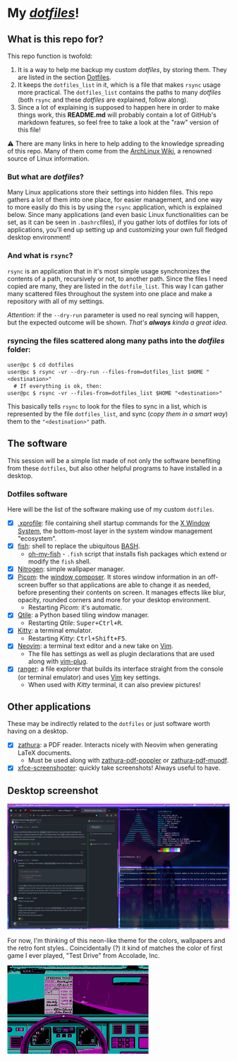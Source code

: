 # My *[dotfiles](https://wiki.archlinux.org/title/Dotfiles)*!

## What is this repo for?
This repo function is twofold:

1) It is a way to help me backup my custom *dotfiles*, by storing them. They are listed in the section [Dotfiles](#dotfiles).
2) It keeps the `dotfiles_list` in it, which is a file that makes `rsync` usage more practical. The `dotfiles_list` contains the paths to many *dotfiles* (both `rsync` and these *dotfiles* are explained, follow along).
3) Since a lot of explaining is supposed to happen here in order to make things work, this **README.md** will probably contain a lot of GitHub's markdown features, so feel free to take a look at the "raw" version of this file!

⚠️ There are many links in here to help adding to the knowledge spreading of this repo. Many of them come from the [ArchLinux Wiki](https://wiki.archlinux.org/), a renowned source of Linux information.

### But what are *dotfiles*?
Many Linux applications store their settings into hidden files. This repo gathers a lot of them into one place, for easier management, and one way to more easily do this is by using the `rsync` application, which is explained below. Since many applications (and even basic Linux functionalities can be set, as it can be seen in `.bashrc`files), if you gather lots of dotfiles for lots of applications, you'll end up setting up and customizing your own full fledged desktop environment!

### And what is `rsync`?
`rsync` is an application that in it's most simple usage synchronizes the contents of a path, recursively or not, to another path. Since the files I need copied are many, they are listed in the `dotfile_list`. This way I can gather many scattered files throughout the system into one place and make a repository with all of my settings.

*Attention*: if the `--dry-run` parameter is used no real syncing will happen, but the expected outcome will be shown. *That's **always** kinda a great idea.*
  
### rsyncing the files scattered along many paths into the *dotfiles* folder:
  
```console
user@pc $ cd dotfiles
user@pc $ rsync -vr --dry-run --files-from=dotfiles_list $HOME "<destination>"
  # If everything is ok, then:
user@pc $ rsync -vr --files-from=dotfiles_list $HOME "<destination>"
```
This basically tells `rsync` to look for the files to sync in a list, which is represented by the file `dotfiles_list`, and sync (*copy them in a smart way*) them to the `"<destination>"` path.

## The software

This session will be a simple list made of not only the software benefiting from these `dotfiles`, but also other helpful programs to have installed in a desktop.

### Dotfiles software

Here will be the list of the software making use of my custom `dotfiles`.

- [x] [.xprofile](https://wiki.archlinux.org/title/xprofile): file containing shell startup commands for the [X Window System](http://www.opengroup.org/tech/desktop/x-window-system/), the bottom-most layer in the system window management "ecosystem".
- [x] [fish](https://fishshell.com/): shell to replace the ubiquitous [BASH](https://tiswww.case.edu/php/chet/bash/bashtop.html).
  - [oh-my-fish](https://github.com/oh-my-fish/oh-my-fish) - `.fish` script that installs fish packages which extend or modify the `fish` shell.
- [x] [Nitrogen](https://wiki.archlinux.org/title/nitrogen): simple wallpaper manager.
- [x] [Picom](https://wiki.archlinux.org/title/Picom): the [window composer](https://wiki.archlinux.org/title/Xorg#Composite). It stores window information in an off-screen buffer so that applications are able to change it as needed, before presenting their contents on screen. It manages effects like blur, opacity, rounded corners and more for your desktop environment.
  - Restarting *Picom*: it's automatic.
- [x] [Qtile](https://wiki.archlinux.org/title/Qtile): a Python based tiling window manager.
  - Restarting *Qtile*: <kbd>Super+Ctrl+R</kbd>.
- [x] [Kitty](https://wiki.archlinux.org/title/Kitty): a terminal emulator.
  - Restarting *Kitty*: <kbd>Ctrl+Shift+F5</kbd>.
- [x] [Neovim](https://github.com/neovim/neovim): a terminal text editor and a new take on [Vim](https://github.com/vim/vim).
  - The file has settings as well as plugin declarations that are used along with [vim-plug](https://github.com/junegunn/vim-plug).
- [x] [ranger](https://github.com/ranger/ranger): a file explorer that builds its interface straight from the console (or terminal emulator) and uses [Vim](https://github.com/vim/vim) key settings.
  - When used with *Kitty* terminal, it can also preview pictures!

## Other applications

These may be indirectly related to the `dotfiles` or just software worth having on a desktop.

- [x] [zathura](https://pwmt.org/projects/zathura/): a PDF reader. Interacts nicely with Neovim when generating LaTeX documents.
  - Must be used along with [zathura-pdf-poppler](https://archlinux.org/packages/community/x86_64/zathura-pdf-poppler/) or [zathura-pdf-mupdf](https://archlinux.org/packages/community/x86_64/zathura-pdf-mupdf/).
- [x] [xfce-screenshooter](https://archlinux.org/packages/extra/x86_64/xfce4-screenshooter/): quickly take screenshots! Always useful to have.

## Desktop screenshot

![screensample](myscreen.png "Here's a sample of the environment. Still lots of thing to add!")

For now, I'm thinking of this neon-like theme for the colors, wallpapers and the retro font styles.. Coincidentally (?) it kind of matches the color of first game I ever played, "Test Drive" from Accolade, Inc.

![testdrive](testdrive1987.png "Now THAT'S ancient!")
